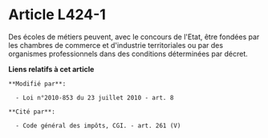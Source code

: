 # Article L424-1

Des écoles de métiers peuvent, avec le concours de l'Etat, être fondées par les      chambres de commerce et d'industrie
territoriales ou par des organismes professionnels dans des conditions déterminées par décret.

**Liens relatifs à cet article**

	**Modifié par**:

	  - Loi n°2010-853 du 23 juillet 2010 - art. 8

	**Cité par**:

	  - Code général des impôts, CGI. - art. 261 (V)
